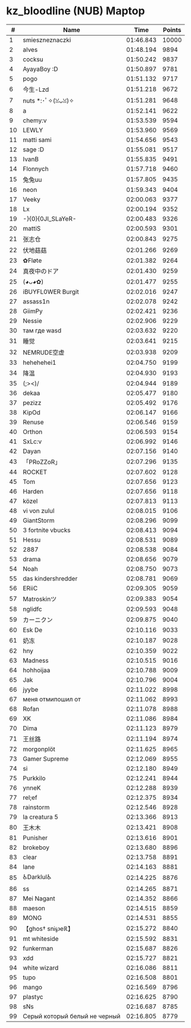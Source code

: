 # kz_bloodline (NUB) Maptop

|  # | Name | Time | Points |
|-------------- | -------------- | -------------- | -------------- | 
| 1 | smieszneznaczki | 01:46.843 | 10000 | 
| 2 | alves | 01:48.194 | 9894 | 
| 3 | cocksu | 01:50.242 | 9837 | 
| 4 | AyayaBoy :D | 01:50.897 | 9781 | 
| 5 | pogo | 01:51.132 | 9717 | 
| 6 | 今生-Lzd | 01:51.218 | 9672 | 
| 7 | nuts *:･ﾟ✧(ꈍᴗꈍ)✧ | 01:51.281 | 9648 | 
| 8 | a | 01:52.141 | 9622 | 
| 9 | chemy:v | 01:53.539 | 9594 | 
| 10 | LEWLY | 01:53.960 | 9569 | 
| 11 | matti sami | 01:54.656 | 9543 | 
| 12 | sage :D | 01:55.081 | 9517 | 
| 13 | IvanB | 01:55.835 | 9491 | 
| 14 | Flonnych | 01:57.718 | 9460 | 
| 15 | 兔兔uu | 01:57.805 | 9435 | 
| 16 | neon | 01:59.343 | 9404 | 
| 17 | Veeky | 02:00.063 | 9377 | 
| 18 | Lx | 02:00.194 | 9352 | 
| 19 | -}{0}{0JI_SLaYeR- | 02:00.483 | 9326 | 
| 20 | mattiS | 02:00.593 | 9301 | 
| 21 | 张志仓 | 02:00.843 | 9275 | 
| 22 | 伏地菇菇 | 02:01.266 | 9269 | 
| 23 | ✿Fløte | 02:01.382 | 9264 | 
| 24 | 真夜中のドア | 02:01.430 | 9259 | 
| 25 | (◕ᴗ◕✿) | 02:01.477 | 9255 | 
| 26 | iBUYFL0WER Burgit | 02:02.016 | 9247 | 
| 27 | assass1n | 02:02.078 | 9242 | 
| 28 | GiimPy | 02:02.421 | 9236 | 
| 29 | Nessie | 02:02.906 | 9229 | 
| 30 | там где wasd | 02:03.632 | 9220 | 
| 31 | 睡觉 | 02:03.641 | 9215 | 
| 32 | NEMRUDE空虚 | 02:03.938 | 9209 | 
| 33 | hehehehei1 | 02:04.750 | 9199 | 
| 34 | 降温 | 02:04.930 | 9193 | 
| 35 | (;><)/ | 02:04.944 | 9189 | 
| 36 | dekaa | 02:05.477 | 9180 | 
| 37 | pezizz | 02:05.492 | 9176 | 
| 38 | KipOd | 02:06.147 | 9166 | 
| 39 | Renuse | 02:06.546 | 9159 | 
| 40 | Orthon | 02:06.593 | 9154 | 
| 41 | SxLc:v | 02:06.992 | 9146 | 
| 42 | Dayan | 02:07.156 | 9140 | 
| 43 | 「PRoZZoR」 | 02:07.296 | 9135 | 
| 44 | ROCKET | 02:07.602 | 9128 | 
| 45 | Tom | 02:07.656 | 9123 | 
| 46 | Harden | 02:07.656 | 9118 | 
| 47 | közel | 02:07.813 | 9113 | 
| 48 | vi von zulul | 02:08.015 | 9106 | 
| 49 | GiantStorm | 02:08.296 | 9099 | 
| 50 | 3 fortnite vbucks | 02:08.413 | 9094 | 
| 51 | Hessu | 02:08.531 | 9089 | 
| 52 | 2887 | 02:08.538 | 9084 | 
| 53 | drama | 02:08.656 | 9079 | 
| 54 | Noah | 02:08.750 | 9073 | 
| 55 | das kindershredder | 02:08.781 | 9069 | 
| 56 | ERiiC | 02:09.305 | 9059 | 
| 57 | Matroskinツ | 02:09.383 | 9054 | 
| 58 | nglidfc | 02:09.593 | 9048 | 
| 59 | カーニクン | 02:09.875 | 9040 | 
| 60 | Esk De | 02:10.116 | 9033 | 
| 61 | 奶冻 | 02:10.187 | 9028 | 
| 62 | hny | 02:10.359 | 9022 | 
| 63 | Madness | 02:10.515 | 9016 | 
| 64 | hohhoijaa | 02:10.788 | 9009 | 
| 65 | Jak | 02:10.796 | 9004 | 
| 66 | jyybe | 02:11.022 | 8998 | 
| 67 | меня отмипошил от | 02:11.062 | 8993 | 
| 68 | Rofan | 02:11.078 | 8988 | 
| 69 | XK | 02:11.086 | 8984 | 
| 70 | Dima | 02:11.123 | 8979 | 
| 71 | 王丝路 | 02:11.194 | 8974 | 
| 72 | morgonplöt | 02:11.625 | 8965 | 
| 73 | Gamer Supreme | 02:12.069 | 8955 | 
| 74 | si | 02:12.180 | 8949 | 
| 75 | Purkkilo | 02:12.241 | 8944 | 
| 76 | ynneK | 02:12.288 | 8939 | 
| 77 | rel;ef | 02:12.375 | 8934 | 
| 78 | rainstorm | 02:12.546 | 8928 | 
| 79 | la creatura 5 | 02:13.366 | 8913 | 
| 80 | 王木木 | 02:13.421 | 8908 | 
| 81 | Punisher | 02:13.616 | 8901 | 
| 82 | brokeboy | 02:13.680 | 8896 | 
| 83 | clear | 02:13.758 | 8891 | 
| 84 | lane | 02:14.163 | 8881 | 
| 85 | ♿Darklul♿ | 02:14.225 | 8876 | 
| 86 | ss | 02:14.265 | 8871 | 
| 87 | Mei Nagant | 02:14.352 | 8866 | 
| 88 | maeson | 02:14.515 | 8859 | 
| 89 | MONG | 02:14.531 | 8855 | 
| 90 | 【ghos† snᎥ℘eℝ】 | 02:15.272 | 8840 | 
| 91 | mt whiteside | 02:15.592 | 8831 | 
| 92 | funkerman | 02:15.687 | 8826 | 
| 93 | xdd | 02:15.727 | 8821 | 
| 94 | white wizard | 02:16.086 | 8811 | 
| 95 | tupo | 02:16.508 | 8801 | 
| 96 | mango | 02:16.569 | 8796 | 
| 97 | plastyc | 02:16.625 | 8790 | 
| 98 | sNs | 02:16.687 | 8785 | 
| 99 | Серый который белый не черный | 02:16.805 | 8779 | 


